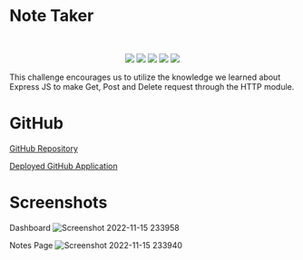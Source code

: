 # Note Taker

</br>
  <p align="center">
    <img src="https://img.shields.io/github/languages/count/Gareth0201/note-taker?style=for-the-badge"  />
    <img src="https://img.shields.io/github/languages/top/Gareth0201/note-taker?style=for-the-badge"  />
    <img src="https://img.shields.io/github/repo-size/Gareth0201/note-taker?style=for-the-badge"  />   
    <img src="https://img.shields.io/tokei/lines/github/Gareth0201/note-taker?style=for-the-badge"  />
    <img src="https://img.shields.io/github/last-commit/Gareth0201/note-taker?style=for-the-badge" />  
        
  </p>

This challenge encourages us to utilize the knowledge we learned about Express JS to make Get, Post and Delete request through the HTTP module.

# GitHub

[GitHub Repository](https://github.com/Gareth-Kwan/note-taker)

[Deployed GitHub Application](https://gareth0201.github.io/note-taker/)

# Screenshots

Dashboard
![Screenshot 2022-11-15 233958](https://user-images.githubusercontent.com/108771904/202085578-0492cd84-7c02-4eed-b76e-1b22c7ff8f30.jpg)

Notes Page
![Screenshot 2022-11-15 233940](https://user-images.githubusercontent.com/108771904/202085607-88dcec9c-7da8-4ee0-bdbc-7b4beda3c3c2.jpg)
